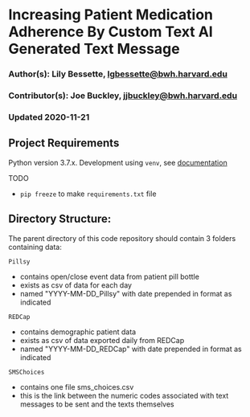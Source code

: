 # Increasing Patient Medication Adherence By Custom Text AI Generated Text Message
### Author(s): Lily Bessette, lgbessette@bwh.harvard.edu
### Contributor(s): Joe Buckley, jjbuckley@bwh.harvard.edu
### Updated 2020-11-21

## Project Requirements

Python version 3.7.x. Development using `venv`, see [documentation](https://docs.python.org/3/library/venv.html)

TODO
- `pip freeze` to make `requirements.txt` file


## Directory Structure:

The parent directory of this code repository should contain 3 folders containing data:

`Pillsy` 
- contains open/close event data from patient pill bottle
- exists as csv of data for each day
- named "YYYY-MM-DD_Pillsy" with date prepended in format as indicated

`REDCap`
- contains demographic patient data
- exists as csv of data exported daily from REDCap
- named "YYYY-MM-DD_REDCap" with date prepended in format as indicated

`SMSChoices`
- contains one file sms_choices.csv
- this is the link between the numeric codes associated with text messages to be sent and the texts themselves
